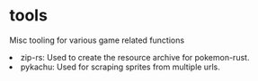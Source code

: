 # tools
Misc tooling for various game related functions

<li> zip-rs: Used to create the resource archive for pokemon-rust.
<li> pykachu: Used for scraping sprites from multiple urls.
